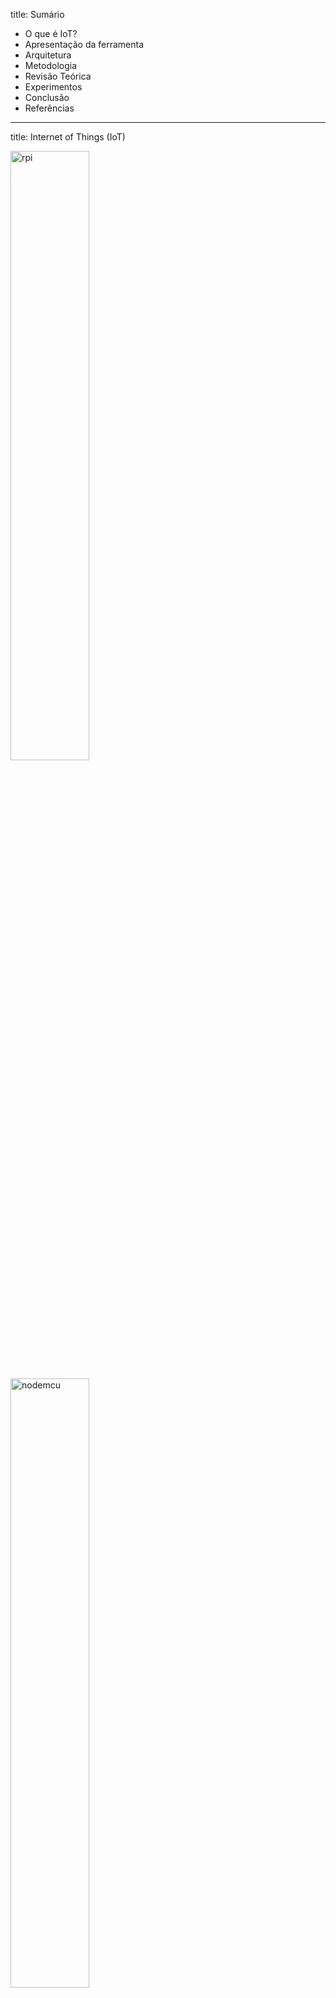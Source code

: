 title: Sumário

* O que é IoT?
* Apresentação da ferramenta
* Arquitetura
* Metodologia
* Revisão Teórica
* Experimentos
* Conclusão
* Referências

---

title: Internet of Things (IoT)

<p><img alt="rpi" src="img/raspberry_pi_quarter.jpg" style="width: 50%" class="center" /></p>

<p><img alt="nodemcu" src="img/nodemcu.jpg" style="width: 50%" class="center" /></p>

---

title: Wireless Monitor

Aplicativo web para receber e mostrar dados vindos de equipamentos IoT

<p><img alt="temp-show" src="img/temperature-show.png" style="width: 90%" class="center" /></p>

---

title: Objetivos

Oferecer uma API simples para Autenticação e Envio de dados.

* `/api/authenticate`
* `/api/send`
* `/api/refresh-token`

Permitir uma forma de autenticação _stateless_ usando JWT.

Distribuído sob licença GPL para poder ser utilizada para diversos fins.

<https://github.com/SanUSB-grupo/wireless-monitor/>

---

title: Arquitetura

<p><img alt="arquitetura" src="img/arquitetura.png" style="width: 70%" class="center" /></p>

---

title: Metodologia

<h3>Backend</h3>

<div class="flex-container">
	<img alt="php" src="img/php-logo.png" style="width: 256px;" />
	<img alt="nodejs" src="img/nodejs-logo.png" style="width: 256px;" />
</div>

---

title: Metodologia

<div class="flex-container">
	<div>
    	<h3>Frontend</h3>
    	<img alt="js" src="img/js-logo.png" style="width: 256px;" />
    </div>
    <div>
    	<h3>Comunicação</h3>
        <img alt="json" src="img/json-logo.png" style="width: 256px;" />
    </div>
</div>

---

title: Revisão Teórica

Aplicativo       |  Ambiente do Servidor |  Suporte a plugins |  SDK
---------------- | --------------------- | ------------------ | ----------
Kaa              |  Java                 |    Sim             |   Sim
macchina.io      |  C++/NodeJS           |    Sim             |   Sim
SiteWhere        |  Java                 |    Sim             |   Sim
ThingSpeak       |  Ruby                 |    Sim             |   Sim
Wireless Monitor |  PHP                  |    Sim             |   Sim

---

title: Create Temperature Monitor

<div class="video-wrapper">
	<iframe width="560" height="315"
    src="https://www.youtube.com/embed/iTczyDZeSWk?rel=0"
    frameborder="0" allowfullscreen></iframe>
</div>

Ferramenta para criação do vídeo:

<https://github.com/open-fidias/demokit/tree/fluent-ffmpeg>

---

title: Test Send Data

<div class="video-wrapper">
	<iframe width="560" height="315"
    src="https://www.youtube.com/embed/Fo9e7soNsLE?rel=0"
    frameborder="0" allowfullscreen></iframe>
</div>

---

title: Processo de Autenticação

<p><img alt="auth" src="img/processo-autenticacao.png" style="width: 100%" class="center" /></p>

---

title: Using JavaScript SDK

<div class="video-wrapper">
	<iframe width="560" height="315"
    src="https://www.youtube.com/embed/UgcgAXTp-9c?rel=0"
    frameborder="0" allowfullscreen></iframe>
</div>

---

title: Fluxograma: Funcionamento

<p><img alt="fluxograma" src="img/fluxograma-1.png" style="width: 100%" class="center" /></p>

---

title: Experimento 1
class: segue nobackground fill
image: img/montagem.jpg

---

title: Experimento 1

Hardware:

* Raspberry Pi
* Arduino
* LM35 (Sensor de Temperatura)

Software:

* NodeJS
* Johnny-Five
* Wireless Monitor SDK

<https://github.com/atilacamurca/wm-sensor-temperature>

---

title: Experimento 2
class: segue nobackground fill
image: img/nodemcu-esp8266-lm35.jpg

---

title: Experimento 2

Hardware:

* NodeMcu ESP8266
* LM35 (Sensor de Temperatura)

Software:

* C/C++
* Compilado com interface Arduino IDE

<https://github.com/atilacamurca/wm-example-esp8266>

---

title: O Projeto e suas características

<div class="flex-container imgs-128">
	<img alt="architecture" src="img/php-logo.png" />
	<img alt="architecture" src="img/nodejs-logo.png" />
    <img alt="architecture" src="img/js-logo.png" />
    <img alt="architecture" src="img/json-logo.png" />
    <img alt="architecture" src="img/laravel_logo.png" />
    <img alt="architecture" src="img/phpunit-logo.png" />
    <img alt="architecture" src="img/github_logo.jpg" />
    <img alt="architecture" src="img/git-logo.png" />
    <img alt="architecture" src="img/postgresql-logo.png" />
    <img alt="architecture" src="img/sqlite-logo.png" />
    <img alt="architecture" src="img/gulpjs-logo.jpg" />
    <img alt="architecture" src="img/browser-sync-logo.jpg" />
    <img alt="architecture" src="img/gitbook-logo.png" />
    <img alt="architecture" src="img/demokit-logo.png" />
</div>

---

title: Links

* Projeto: <https://github.com/SanUSB-grupo/wireless-monitor>
* Documentação: <https://sanusb-grupo.github.io/wireless-monitor/>
* SDK NodeJS/Javascript: <https://github.com/SanUSB-grupo/wm-sdk-js>
* Artigo: <https://github.com/atilacamurca/wireless-monitor-paper/tree/tcc>
* Exemplo ESP8266: <https://github.com/atilacamurca/wm-example-esp8266>
* Exemplo Raspberry Pi/Arduino: <https://github.com/atilacamurca/wm-sensor-temperature>
* Esta apresentação: <https://sanusb-grupo.github.io/wireless-monitor-press>
* Scripts Demokit: <https://github.com/SanUSB-grupo/wireless-monitor-demokit>
* Fork Demokit Linux: <https://github.com/open-fidias/demokit/tree/fluent-ffmpeg>

---

title: Publicação de Artigo

Alves, Á. C.; Jucá, S. C. S. . **Wireless Monitor - Aplicativo web livre para receber e mostrar dados vindos de equipamentos IoT**. In: ERIPI 2017 (Escola Regional de Informática do Piauí), Picos-PI.

<https://github.com/atilacamurca/wireless-monitor-paper/tree/eripi-6p>

<http://www.eripi.com.br/2017/images/certificados/eripi-certificados-artigos.pdf>

---

title: Referências

* Alves, Á. C. Sensor de temperatura usando plataforma IoT Wireless Monitor. https://github.com/atilacamurca/wm-sensor-temperature. [On-line; accessed 23-September-2016].
* Alves, Á. C. Wireless Monitor - Aplicativo web para receber e mostrar dados vindos de equipamentos IoT. https://github.com/SanUSB-grupo/wireless-monitor. [Online; accessed 03-July-2017].
* Alves, Á. C. Demokit - app for building product demos and tutorials using web technologies with GNU/Linux support (Fork). https://github.com/open-fidias/demokit. [Online; accessed 04-July-2017].
* Alves, Á. C. JavaScript SDK for Wireless Monitor. https://github.com/SanUSB-grupo/wm-sdk-js. [Online; accessed 03-July-2017].

---

title: Referências

* Alves, Á. C. wm-example-esp8266 - Example using ESP8266 to send data to Wireless Monitor. https://github.com/atilacamurca/wm-example-esp8266. [Online; accessed 04-July-2017].
* Arduino (2016). Getting Started - Introduction. https://www.arduino.cc/en/Guide/Introduction. [Online; accessed 27-September-2016].
* Atwood, M., Balfanz, D., Bounds, D., Conlan, R. M., Cook, B., Culver, L., de Medeiros, B., Eaton, B., Elliott-McCrea, K., Halff, L., Hammer, E., Laurie, B., Messina, C., Panzer, J., Quigley, S., Recordon, D., Sandler, E., Sergent, J., Sieling, T., Slesinsky, B., and Smith, A. (2012). The OAuth 2.0 Authorization Framework. https://tools.ietf.org/html/rfc6749. [Online; accessed 23-September-2016].

---

title: Referências

* Bergmann, S. (2001). PHPUnit - The PHP Testing Framework. https://phpunit.de/. [Online; accessed 04-July-2017].
* Browsersync (2017). Browsersync - Time-saving synchronised browser testing. https://browsersync.io/. [Online; accessed 04-July-2017].
* Cloud, I. (2015). What is cloud computing? https://www.ibm.com/cloud-computing/what-is-cloud-computing. [Online; accessed 27-September-2016].
* Crockford, D. (2015). JSON. https://github.com/douglascrockford/JSON-js/blob/master/README. [Online; accessed 13-September-2016].
* Demokit (2017). Demokit - app for building product demos and tutorials using web technologies. https://github.com/runkitdev/demokit/. [Online; accessed 04-July-2017].

---

title: Referências

* fluent ffmpeg (2017). A fluent API to FFMPEG. https://github.com/fluent-ffmpeg/node-fluent-ffmpeg. [Online; accessed 04-July-2017].
* Gitbook (2017). Gitbook - Documentation made easy. https://www.gitbook.com/. [Online; accessed 04-July-2017].
* GitHub (2017). GitHub Help - About pull requests. https://help.github.com/articles/about-pull-requests/. [Online; accessed 04-July-2017].
* Grokhotkov, I. (2017). ESP8266 core for Arduino. https://github.com/esp8266/Arduino/. [Online; accessed 04-July-2017].
* Gulp (2017). Gulp - Automate and enhance your workflow. http://gulpjs.com/.[Online; accessed 04-July-2017].

---

title: Referências

* Hughes-Croucher, T. and Wilson, M. (2012). Node: Up and Running. http://chimera.labs.oreilly.com/books/1234000001808/index.html. [Online; accessed 21-September-2016].
* Hugo Krawczyk, M. B. and Canetti, R. (1997). HMAC: Keyed-Hashing for Message Authentication. https://tools.ietf.org/html/rfc2104. [Online; accessed 13-September-2016].
* Instruments, T. (2016). LM35 Precision Centigrade Temperature Sensors. http://www.ti.com/lit/ds/symlink/lm35.pdf. [Online; accessed 20-September-2016].
* Jonsson, J. and Kaliski, B. (2003). Public-Key Cryptography Standards (PKCS) 1: RSA Cryptography Specifications Version 2.1. https://tools.ietf.org/html/rfc3447. [Online; accessed 13-September-2016].

---

title: Referências

* JWT (2016). Introduction to JSON Web Tokens. https://jwt.io/introduction/. [Online; accessed 13-September-2016].
* Kaa (2014). Dev center - Complete application. http://www.kaaproject.org/platform/#complete-application. [Online; accessed 13-September-2016].
* Laravel (2016). Package Development. https://laravel.com/docs/5.2/packages. [Online; accessed 13-September-2016].
* Laravel (2017a). Eloquent: Getting Started. https://laravel.com/docs/5.2/eloquent. [Online; accessed 04-July-2017].
* Laravel (2017b). Laravel Elixir. https://laravel.com/docs/5.2/elixir. [Online; accessed 04-July-2017].

---

title: Referências

* Macchina.io (2016). Bundles Overview. http://macchina.io/docs/00200-OSPBundles.html. [Online; accessed 13-September-2016].
* Michael B. Jones, J. B. and Sakimura, N. (2015). JSON Web Token (JWT). https://tools.ietf.org/html/rfc7519. [Online; accessed 13-September-2016].
* NodeMcu (2017). NodeMcu – An open-source firmware based on ESP8266 wifi-soc. http://nodemcu.com/index_en.html. [Online; accessed 04-July-2017].
* Ouwerkerk, P. (2017). OS X screen recording library for Node (Fork). https://github.com/pouwerkerk/screen-recorder. [Online; accessed 04-July-2017].
* Paul J. Leach, M. M. and Salz, R. (2005). A Universally Unique IDentifier (UUID) URN Namespace. https://tools.ietf.org/html/rfc4122. [Online; accessed 17-September-2016].

---

title: Referências

* PostgreSQL (2016). PostgreSQL 9.6.0 Documentation. https://www.postgresql.org/files/documentation/pdf/9.6/postgresql-9.6-A4.pdf. [Online; accessed 27-September-2016].
* Postscapes (2016). IoT Cloud Platform Landscape. http://www.postscapes.com/internet-of-things-platforms/. [Online; accessed 13-September-2016].
* Revell, S. (2013). Internet of Things (IoT) and Machine to Machine Communications (M2M) - Challenges and opportunities. https://connect.innovateuk.org/documents/3077922/3726367/IoT+Challenges,%20final+paper,%20April+2013.pdf/38cc8448-6f8f-4f54-b8fd-3babed877d1a.[Online; accessed 27-September-2016].
* Romero, M. I. (2015). PHP Authorization with JWT (JSON Web Tokens). https://www.sitepoint.com/php-authorization-jwt-json-web-tokens/. [Online; accessed 23-September-2016].

---

title: Referências

* Sexton, A. and Aro, E. (2017). Gender- and plural-capable messages using ICU MessageFormat. https://messageformat.github.io/. [Online; accessed 04-July-2017].
* Spring, T. (2016). Bluetooth Hack Leaves Many Smart Locks, IoT Devices Vulnerable. https://threatpost.com/bluetooth-hack-leaves-many-smart-locks-iot-devices-vulnerable/119825/. [Online; accessed 23-September-2016].
* SQLite (2017). SQLite - In-Memory Databases. https://www.sqlite.org/inmemorydb.html. [Online; accessed 04-July-2017].
* Stallings, J. (2017). The only Node.js first Desktop Automation Library. http://robotjs.io/. [Online; accessed 04-July-2017].
* Stenberg, D. (1996). cURL. https://curl.haxx.se/. [Online; accessed 27-September-2016].

---

title: Referências

* ThingSpeak (2016). Apps. https://thingspeak.com/apps. [Online; accessed 13-September-2016].
* TravisCI (2017). Travis CI - Building Pull Requests. https://docs.travis-ci.com/user/pull-requests/. [Online; accessed 04-July-2017].
* Upton, E. (2016). Ten millionth Raspberry Pi, and a new kit. https://www.raspberrypi.org/blog/ten-millionth-raspberry-pi-new-kit/. [Online; accessed 17-September-2016].
* Waldron, R. (2012). Johnny-Five: the JavaScript Robotics IoT Platform. http://johnny-five.io/. [Online; accessed 21-September-2016].
* Wordspy (2002). man in the middle attack. http://wspy.ws/874. [Online; accessed 23-September-2016].